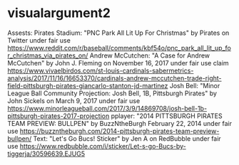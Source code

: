 # visualargument2
Assests:
Pirates Stadium: "PNC Park All Lit Up For Christmas" by Pirates on Twitter
under fair use
https://www.reddit.com/r/baseball/comments/kbf54o/pnc_park_all_lit_up_for_christmas_via_pirates_on/
Andrew McCutchen: "A Case for Andrew McCutchen" by John J. Fleming on November 16, 2017 under fair use claim
https://www.vivaelbirdos.com/st-louis-cardinals-sabermetrics-analysis/2017/11/16/16653370/cardinals-andrew-mccutchen-trade-right-field-pittsburgh-pirates-giancarlo-stanton-jd-martinez
Josh Bell: "Minor League Ball Community Projection: Josh Bell, 1B, Pittsburgh Pirates" by John Sickels on March 9, 2017
under fair use
https://www.minorleagueball.com/2017/3/9/14869708/josh-bell-1b-pittsburgh-pirates-2017-projection
pplayer: "2014 PITTSBURGH PIRATES TEAM PREVIEW: BULLPEN" by BuzzNtheBurgh February 22, 2014
under fair use
https://buzzntheburgh.com/2014-pittsburgh-pirates-team-preview-bullpen/
Text: "Let's Go Bucs! Sticker" by Jen A on RedBubble
under fair use
https://www.redbubble.com/i/sticker/Let-s-go-Bucs-by-tiggerja/30596639.EJUG5
